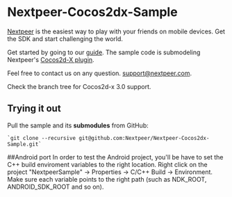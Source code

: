 # Nextpeer-Cocos2dx-Sample

[Nextpeer](http://nextpeer.com) is the easiest way to play with your friends on mobile devices. Get the SDK and start challenging the world.

Get started by going to our [guide](https://nextpeer.atlassian.net/wiki/display/NS/Cocos2d-x+2.x+Basic+Integration+Guide). The sample code is submodeling Nextpeer's [Cocos2d-X plugin](https://github.com/Nextpeer/Nextpeer-Cocos2dx).

Feel free to contact us on any question. [support@nextpeer.com](mailto:support@nextpeer.com).

Check the branch tree for Cocos2d-x 3.0 support.

## Trying it out
 Pull the sample and its **submodules** from GitHub:
 
	`git clone --recursive git@github.com:Nextpeer/Nextpeer-Cocos2dx-Sample.git`
	
##Android port
In order to test the Android project, you'll be have to set the C++ build enviroment variables to the right location.
Right click on the project "NextpeerSample" -> Properties -> C/C++ Build -> Environment. Make sure each variable points to the right path (such as NDK_ROOT, ANDROID_SDK_ROOT and so on).
